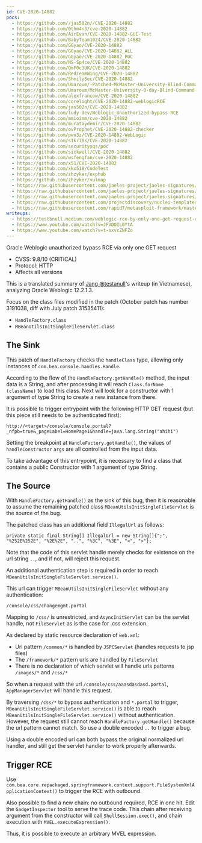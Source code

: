 ```yaml
---
id: CVE-2020-14882
pocs:
  - https://github.com//jas502n//CVE-2020-14882
  - https://github.com/0thm4n3/cve-2020-14882
  - https://github.com/AirEvan/CVE-2020-14882-GUI-Test
  - https://github.com/BabyTeam1024/CVE-2020-14882
  - https://github.com/GGyao/CVE-2020-14882
  - https://github.com/GGyao/CVE-2020-14882_ALL
  - https://github.com/GGyao/CVE-2020-14882_POC
  - https://github.com/NS-Sp4ce/CVE-2020-14882
  - https://github.com/QmF0c3UK/CVE-2020-14882
  - https://github.com/RedTeamWing/CVE-2020-14882
  - https://github.com/ShmilySec/CVE-2020-14882
  - https://github.com/Umarovm/-Patched-McMaster-University-Blind-Command-Injection
  - https://github.com/Umarovm/McMaster-University-0-day-Blind-Command-Injection
  - https://github.com/alexfrancow/CVE-2020-14882
  - https://github.com/corelight/CVE-2020-14882-weblogicRCE
  - https://github.com/jas502n/CVE-2020-14882
  - https://github.com/ludy-dev/Weblogic_Unauthorized-bypass-RCE
  - https://github.com/mmioimm/cve-2020-14882
  - https://github.com/murataydemir/CVE-2020-14882
  - https://github.com/ovProphet/CVE-2020-14882-checker
  - https://github.com/pwn3z/CVE-2020-14882-WebLogic
  - https://github.com/s1kr10s/CVE-2020-14882
  - https://github.com/securitysqs/poc
  - https://github.com/sickwell/CVE-2020-14882
  - https://github.com/wsfengfan/cve-2020-14882
  - https://github.com/x51/CVE-2020-14882
  - https://github.com/xkx518/CodeTest
  - https://github.com/zhzyker/exphub
  - https://github.com/zhzyker/vulmap
  - https://raw.githubusercontent.com/jaeles-project/jaeles-signatures/master/cves/oracle-weblogic-console-rce-cve-2020-14882.yaml
  - https://raw.githubusercontent.com/jaeles-project/jaeles-signatures/master/cves/oracle-weblogic-console-rce-probe-cve-2020-14882.yaml
  - https://raw.githubusercontent.com/jaeles-project/jaeles-signatures/master/cves/oracle-weblogic-rce-cve-2020-14882.yaml
  - https://raw.githubusercontent.com/projectdiscovery/nuclei-templates/master/cves/CVE-2020-14882.yaml
  - https://raw.githubusercontent.com/rapid7/metasploit-framework/master/modules/exploits/multi/http/weblogic_admin_handle_rce.rb
writeups:
  - https://testbnull.medium.com/weblogic-rce-by-only-one-get-request-cve-2020-14882-analysis-6e4b09981dbf
  - https://www.youtube.com/watch?v=JFVDOIL0YtA
  - https://www.youtube.com/watch?v=t-sxvcZNFZo
---
```

Oracle Weblogic unauthorized bypass RCE via only one GET request

* CVSS: 9.8/10 (CRITICAL)
* Protocol: HTTP
* Affects all versions

This is a translated summary of [Jang @testanull](https://twitter.com/testanull/status/1321390624042442753)'s writeup (in Vietnamese), analyzing Oracle Weblogic 12.2.1.3. 

Focus on the class files modified in the patch (October patch has number 3191038, diff with July patch 31535411): 
* `HandleFactory.class`
* `MBeanUtilsInitSingleFileServlet.class`

## The Sink

 This patch of `HandleFactory` checks the `handleClass` type, allowing only instances of `com.bea.console.handles.Handle`.

 According to the flow of the `HandleFactory.getHandle()` method, the input data is a String, and after processing it will reach `Class.forName (className)` to load this class. Next will look for a constructor with 1 argument of type String to create a new instance from there.

 It is possible to trigger entrypoint with the following HTTP GET request (but this piece still needs to be authenticated first):
 ```
 http://<target>/console/console.portal?_nfpb=true&_pageLabel=HomePage1&handle=java.lang.String("ahihi")
 ```

Setting the breakpoint at `HandleFactory.getHandle()`, the values of `handleConstructor` `args` are all controlled from the input data.

To take advantage of this entrypoint, it is necessary to find a class that contains a public Constructor with 1 argument of type String.

## The Source

With `HandleFactory.getHandle()` as the sink of this bug, then it is reasonable to assume the remaining patched class `MBeanUtilsInitSingleFileServlet` is the source of the bug.

The patched class has an additional field `IllegalUrl` as follows:
```
private static final String[] IllegalUrl = new String[]{";", "%252E%252E", "%2E%2E", "..", "%3C", "%3E", "<", ">"};
```

Note that the code of this servlet handle merely checks for existence on the url string `..`, and if not, will reject this request.

An additional authentication step is required in order to reach `MBeanUtilsInitSingleFileServlet.service()`.

This url can trigger `MBeanUtilsInitSingleFileServlet` without any authentication:
```
/console/css/changemgmt.portal
```

Mapping to `/css/` is unrestricted, and `AsyncInitServlet` can be the servlet handle, not `FileServlet` as is the case for .css extension.

As declared by static resource declaration of `web.xml`:
* Url pattern `/common/*` is handled by `JSPCServlet` (handles requests to jsp files)
* The `/framework/*` pattern urls are handled by `FileServlet`
* There is no declaration of which servlet will handle urls patterns `/images/*` and `/css/*`

So when a request with the url `/console/css/aaasdasdasd.portal`, `AppManagerServlet` will handle this request. 

By traversing `/css/*` to bypass authentication and `*.portal` to trigger, `MBeanUtilsInitSingleFileServlet.service()` is able to reach `MBeanUtilsInitSingleFileServlet.service()` without authentication. However, the request still cannot reach `HandleFactory.getHandle()` because the url pattern cannot match. So use a double encoded `..` to trigger a bug.

Using a double encoded url can both bypass the original normalized url handler, and still get the servlet handler to work properly afterwards.

## Trigger RCE

Use `com.bea.core.repackaged.springframework.context.support.FileSystemXmlApplicationContext()` to trigger the RCE with outbound.

Also possible to find a new chain: no outbound required, RCE in one hit. Edit the `GadgetInspector` tool to serve the trace code. This chain after receiving argument from the constructor will call `ShellSession.exec()`, and chain execution with `MVEL.executeExpression()`.

Thus, it is possible to execute an arbitrary MVEL expression.
